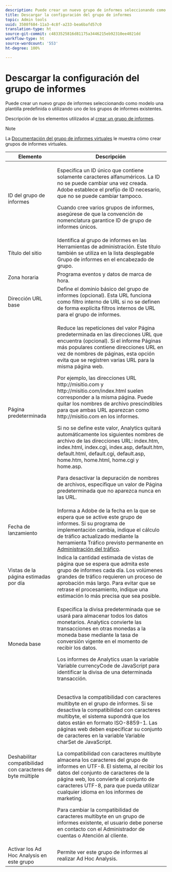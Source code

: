 ```yaml
---
description: Puede crear un nuevo grupo de informes seleccionando como modelo una plantilla predefinida o utilizando uno de los grupos de informes existentes.
title: Descargar la configuración del grupo de informes
topic: Admin tools
uuid: 3508f684-11a3-4c8f-a233-bea6bafd57c0
translation-type: ht
source-git-commit: c4833525816d81175a3446215eb92310ee4021dd
workflow-type: ht
source-wordcount: '553'
ht-degree: 100%

---
```



# Descargar la configuración del grupo de informes

Puede crear un nuevo grupo de informes seleccionando como modelo una plantilla predefinida o utilizando uno de los grupos de informes existentes.

Descripción de los elementos utilizados al [crear un grupo de informes](/help/admin/c-manage-report-suites/c-new-report-suite/t-create-a-report-suite.md).

>[!NOTE]
>
>La [Documentación del grupo de informes virtuales](/help/components/vrs/c-workflow-vrs/vrs-create.md) le muestra cómo crear grupos de informes virtuales.

<table id="table_F739FBD8DB8D409E916F12F61C5953D0"> 
 <thead> 
  <tr> 
   <th colname="col1" class="entry"> Elemento </th> 
   <th colname="col2" class="entry"> Descripción </th> 
  </tr> 
 </thead>
 <tbody> 
  <tr> 
   <td colname="col1"> <span class="wintitle">ID del grupo de informes </span> </td> 
   <td colname="col2"> <p>Especifica un ID único que contiene solamente caracteres alfanuméricos. La ID no se puede cambiar una vez creada. Adobe establece el prefijo de ID necesario, que no se puede cambiar tampoco. </p> <p>Cuando cree varios grupos de informes, asegúrese de que la convención de nomenclatura garantice ID de grupo de informes únicos. </p> </td> 
  </tr> 
  <tr> 
   <td colname="col1"> <span class="wintitle"> Título del sitio</span> </td> 
   <td colname="col2">Identifica al grupo de informes en las <span class="wintitle">Herramientas de administración</span>. Este título también se utiliza en la lista desplegable <span class="wintitle">Grupo de informes</span> en el encabezado de grupo. </td> 
  </tr> 
  <tr> 
   <td colname="col1"> <span class="wintitle"> Zona horaria</span> </td> 
   <td colname="col2"> Programa eventos y datos de marca de hora. </td> 
  </tr> 
  <tr> 
   <td colname="col1"> <span class="wintitle"> Dirección URL base</span> </td> 
   <td colname="col2"> Define el dominio básico del grupo de informes (opcional). Esta URL funciona como filtro interno de URL si no se definen de forma explícita filtros internos de URL para el grupo de informes. </td> 
  </tr> 
  <tr> 
   <td colname="col1"> <span class="wintitle"> Página predeterminada</span> </td> 
   <td colname="col2"> <p>Reduce las repeticiones del valor <span class="wintitle">Página predeterminada</span> en las direcciones URL que encuentra (opcional). Si el informe <span class="wintitle">Páginas más populares</span> contiene direcciones URL en vez de nombres de páginas, esta opción evita que se registren varias URL para la misma página web. </p> <p>Por ejemplo, las direcciones URL <span class="filepath">http://misitio.com</span> y <span class="filepath">http://misitio.com/index.html</span> suelen corresponder a la misma página. Puede quitar los nombres de archivo prescindibles para que ambas URL aparezcan como <span class="filepath">http://misitio.com</span> en los informes. </p> <p>Si no se define este valor, Analytics quitará automáticamente los siguientes nombres de archivo de las direcciones URL: <span class="filepath">index.htm</span>, <span class="filepath">index.html</span>, <span class="filepath">index.cgi</span>, <span class="filepath">index.asp</span>, <span class="filepath">default.htm</span>, <span class="filepath">default.html</span>, <span class="filepath">default.cgi</span>, <span class="filepath">default.asp</span>, <span class="filepath">home.htm</span>, <span class="filepath">home.html</span>, <span class="filepath">home.cgi</span> y <span class="filepath">home.asp</span>. </p> <p>Para desactivar la depuración de nombres de archivos, especifique un valor de Página predeterminada que no aparezca nunca en las URL. </p> </td> 
  </tr> 
  <tr> 
   <td colname="col1"> <p>Fecha de lanzamiento </p> </td> 
   <td colname="col2">Informa a Adobe de la fecha en la que se espera que se active este grupo de informes. Si su programa de implementación cambia, indique el cálculo de tráfico actualizado mediante la herramienta <span class="wintitle"> Tráfico previsto permanente</span> en <a href="/help/admin/c-traffic-management/traffic-management.md"> Administración del tráfico</a>. </td> 
  </tr> 
  <tr> 
   <td colname="col1"> <span class="wintitle"> Vistas de la página estimadas por día</span> </td> 
   <td colname="col2"> Indica la cantidad estimada de vistas de página que se espera que admita este grupo de informes cada día. Los volúmenes grandes de tráfico requieren un proceso de aprobación más largo. Para evitar que se retrase el procesamiento, indique una estimación lo más precisa que sea posible. </td> 
  </tr> 
  <tr> 
   <td colname="col1"> <span class="wintitle"> Moneda base</span> </td> 
   <td colname="col2"> <p>Especifica la divisa predeterminada que se usará para almacenar todos los datos monetarios. Analytics convierte las transacciones en otras monedas a la moneda base mediante la tasa de conversión vigente en el momento de recibir los datos. </p> <p> Los informes de Analytics usan la variable Variable <span class="varname">currencyCode</span> de JavaScript para identificar la divisa de una determinada transacción. </p> </td> 
  </tr> 
  <tr> 
   <td colname="col1"> <span class="wintitle"> Deshabilitar compatibilidad con caracteres de byte múltiple </span> </td> 
   <td colname="col2"> <p>Desactiva la compatibilidad con caracteres multibyte en el grupo de informes. Si se desactiva la compatibilidad con caracteres multibyte, el sistema supondrá que los datos están en formato ISO-8859-1. Las páginas web deben especificar su conjunto de caracteres en la variable Variable <span class="varname">charSet</span> de JavaScript. </p> <p>La compatibilidad con caracteres multibyte almacena los caracteres del grupo de informes en UTF-8. El sistema, al recibir los datos del conjunto de caracteres de la página web, los convierte al conjunto de caracteres UTF-8, para que pueda utilizar cualquier idioma en los informes de marketing. </p> <p>Para cambiar la compatibilidad de caracteres multibyte en un grupo de informes existente, el usuario debe ponerse en contacto con el Administrador de cuentas o Atención al cliente. </p> </td> 
  </tr> 
  <tr> 
   <td colname="col1"> <span class="wintitle"> Activar los Ad Hoc Analysis en este grupo</span> </td> 
   <td colname="col2"> Permite ver este grupo de informes al realizar Ad Hoc Analysis. </td> 
  </tr> 
 </tbody> 
</table>

